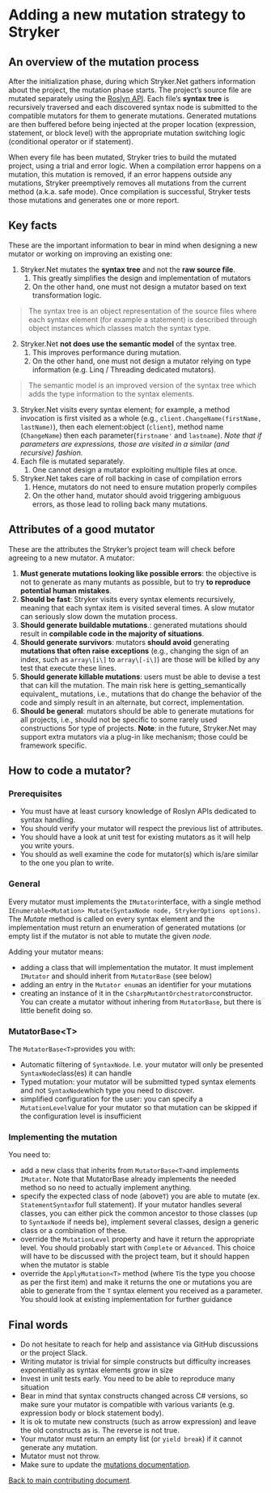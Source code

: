 # Adding a new mutation strategy to Stryker
## An overview of the mutation process
After the initialization phase, during which Stryker.Net gathers information about the project, the mutation phase starts. The project’s source file are mutated separately using the [Roslyn API][1]. Each file’s **syntax tree** is recursively traversed and each discovered syntax node is submitted to the compatible mutators for them to generate mutations. Generated mutations are then buffered before being injected at the proper location (expression, statement, or block level) with the appropriate mutation switching logic (conditional operator or if statement).

When every file has been mutated, Stryker tries to build the mutated project, using a trial and error logic. When a compilation error happens on a mutation, this mutation is removed, if an error happens outside any mutations, Stryker preemptively removes all mutations from the current method (a.k.a. safe mode). Once compilation is successful, Stryker tests those mutations and generates one or more report.

## Key facts
These are the important information to bear in mind when designing a new mutator or working on improving an existing one:

1. Stryker.Net mutates the **syntax tree** and not the **raw source file**.
	1. This greatly simplifies the design and implementation of mutators
	2. On the other hand, one must not design a mutator based on text transformation logic.
> The syntax tree is an object representation of the source files where each syntax element (for example a statement) is described through object instances which classes match the syntax type.
> 
2. Stryker.Net **not does use the semantic model** of the syntax tree.
	1. This improves performance during mutation.
	2. On the other hand, one must not design a mutator relying on type information (e.g. Linq / Threading dedicated mutators).
> The semantic model is an improved version of the syntax tree which adds the type information to the syntax elements.
 3. Stryker.Net visits every syntax element; for example, a method invocation is first visited as a whole (e.g., `client.ChangeName(firstName, lastName)`), then  each element:object (`client`), method name (`ChangeName`) then each parameter(`firstname'` and `lastname`). _Note that if parameters are expressions, those are visited in a similar (and recursive) fashion._ 
4. Each file is mutated separately.
	1. One cannot design a mutator exploiting multiple files at once.
5. Stryker.Net takes care of roll backing in case of compilation errors
	1. Hence, mutators do not need to ensure mutation properly compiles
	2. On the other hand, mutator should avoid triggering ambiguous errors, as those lead to rolling back many mutations.

## Attributes of a good mutator
These are the attributes the Stryker’s project team will check before agreeing to a new mutator.
A mutator:

1. **Must generate mutations looking like possible errors**: the objective is not to generate as many mutants as possible, but to try **to reproduce potential human mistakes**.
2. **Should be fast**: Stryker visits every syntax elements recursively, meaning that each syntax item is visited several times. A slow mutator can seriously slow down the mutation process.
3. **Should generate buildable mutations**.: generated mutations should result in **compilable code in the majority of situations**.
4. **Should  generate survivors**: mutators **should avoid** generating **mutations that often raise exceptions** (e.g., changing the sign of an index, such as `array\[i\]` to `array\[-i\]`) are those will be killed by any test that execute these lines.
5. **Should generate killable mutations**: users must be able to devise a test that can kill the mutation. The main risk here is getting_semantically equivalent_ mutations, i.e., mutations that do change the behavior of the code and simply result in an alternate, but correct, implementation.
6. **Should be general**: mutators should be able to generate mutations for all projects, i.e., should not be specific to some rarely used constructions 5or type of projects. **Note**: in the future, Stryker.Net may support extra mutators via a plug-in like mechanism; those could be framework specific.

## How to code a mutator?
### Prerequisites
- You must have at least cursory knowledge of Roslyn APIs dedicated to syntax handling.
- You should verify your mutator will respect the previous list of attributes.
- You should have a look at unit test for existing mutators as it will help you write yours.
- You should as well examine the code for mutator(s) which is/are similar to the one you plan to write.
### General
Every mutator must implements the `IMutator`interface, with a single method `IEnumerable<Mutation> Mutate(SyntaxNode node, StrykerOptions options)`. The _Mutate_ method is called on every syntax element and the implementation must return an enumeration of generated mutations (or empty list if the mutator is not able to mutate the given _node_.

Adding your mutator means:
- adding a class that will implementation the mutator. It must implement `IMutator` and should inherit from `MutatorBase` (see below)
- adding an entry in the `Mutator enum`as an identifier for your mutations
- creating an instance of it in the `CsharpMutantOrchestrator`constructor.
You can create a mutator without inhering from `MutatorBase`, but there is little benefit doing so.

### MutatorBase\<T\>
The `MutatorBase<T>`provides you with:

- Automatic filtering of `SyntaxNode`. I.e. your mutator will only be presented `SyntaxNode`class(es) it can handle
- Typed mutation: your mutator will be submitted typed syntax elements and not `SyntaxNode`which type you need to discover.
- simplified configuration for the user: you can specify a `MutationLevel`value for your mutator so that mutation can be skipped if the configuration level is insufficient

### Implementing the mutation
You need to:

- add a new class that inherits from `MutatorBase<T>`and implements `IMutator`. Note that MutatorBase already implements the needed method so no need to actually implement anything.
- specify the expected class of node (above`T`) you are able to mutate (ex. `StatementSyntax`for full statement). If your mutator handles several classes, you can either pick the common ancestor to those classes (up to `SyntaxNode` if needs be), implement several classes, design a generic class or a combination of these.
- override the `MutationLevel` property and have it return the appropriate level. You should probably start with `Complete` or `Advanced`. This choice will have to be discussed with the project team, but it should happen when the mutator is stable
- override the `ApplyMutation<T>` method (where `T`is the type you choose as per the first item) and make it returns the one or mutations you are able to generate from the `T` syntax element you received as a parameter. You should look at existing implementation for further guidance


## Final words
- Do not hesitate to reach for help and assistance via GitHub discussions or the project Slack.
- Writing mutator is trivial for simple constructs but difficulty increases exponentially as syntax elements grow in size
- Invest in unit tests early. You need to be able to reproduce many situation
- Bear in mind that syntax constructs changed across C# versions, so make sure your mutator is compatible with various variants (e.g. expression body or block statement body). 
- It is ok to mutate new constructs (such as arrow expression) and leave the old constructs as is. The reverse is not true.
- Your mutator must return an empty list (or `yield break`) if it cannot generate any mutation.
- Mutator must not throw.
- Make sure to update the [mutations documentation](docs/mutations.md).

[Back to main contributing document](CONTRIBUTING.MD).

[1]:	https://docs.microsoft.com/en-us/dotnet/csharp/roslyn-sdk/get-started/syntax-analysis "Get started with syntax analysis"